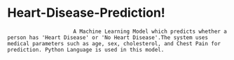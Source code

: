 # Heart-Disease-Prediction!
                         A Machine Learning Model which predicts whether a person has 'Heart Disease' or 'No Heart Disease'.The system uses medical parameters such as age, sex, cholesterol, and Chest Pain for prediction. Python Language is used in this model.
                      
